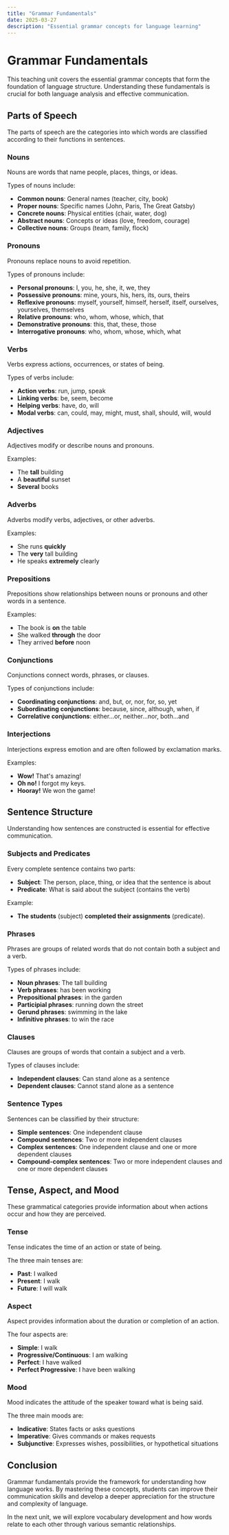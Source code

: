 ```yaml
---
title: "Grammar Fundamentals"
date: 2025-03-27
description: "Essential grammar concepts for language learning"
---
```


# Grammar Fundamentals

This teaching unit covers the essential grammar concepts that form the foundation of language structure. Understanding these fundamentals is crucial for both language analysis and effective communication.

## Parts of Speech

The parts of speech are the categories into which words are classified according to their functions in sentences.

### Nouns

Nouns are words that name people, places, things, or ideas.

Types of nouns include:
- **Common nouns**: General names (teacher, city, book)
- **Proper nouns**: Specific names (John, Paris, The Great Gatsby)
- **Concrete nouns**: Physical entities (chair, water, dog)
- **Abstract nouns**: Concepts or ideas (love, freedom, courage)
- **Collective nouns**: Groups (team, family, flock)

### Pronouns

Pronouns replace nouns to avoid repetition.

Types of pronouns include:
- **Personal pronouns**: I, you, he, she, it, we, they
- **Possessive pronouns**: mine, yours, his, hers, its, ours, theirs
- **Reflexive pronouns**: myself, yourself, himself, herself, itself, ourselves, yourselves, themselves
- **Relative pronouns**: who, whom, whose, which, that
- **Demonstrative pronouns**: this, that, these, those
- **Interrogative pronouns**: who, whom, whose, which, what

### Verbs

Verbs express actions, occurrences, or states of being.

Types of verbs include:
- **Action verbs**: run, jump, speak
- **Linking verbs**: be, seem, become
- **Helping verbs**: have, do, will
- **Modal verbs**: can, could, may, might, must, shall, should, will, would

### Adjectives

Adjectives modify or describe nouns and pronouns.

Examples:
- The **tall** building
- A **beautiful** sunset
- **Several** books

### Adverbs

Adverbs modify verbs, adjectives, or other adverbs.

Examples:
- She runs **quickly**
- The **very** tall building
- He speaks **extremely** clearly

### Prepositions

Prepositions show relationships between nouns or pronouns and other words in a sentence.

Examples:
- The book is **on** the table
- She walked **through** the door
- They arrived **before** noon

### Conjunctions

Conjunctions connect words, phrases, or clauses.

Types of conjunctions include:
- **Coordinating conjunctions**: and, but, or, nor, for, so, yet
- **Subordinating conjunctions**: because, since, although, when, if
- **Correlative conjunctions**: either...or, neither...nor, both...and

### Interjections

Interjections express emotion and are often followed by exclamation marks.

Examples:
- **Wow!** That's amazing!
- **Oh no!** I forgot my keys.
- **Hooray!** We won the game!

## Sentence Structure

Understanding how sentences are constructed is essential for effective communication.

### Subjects and Predicates

Every complete sentence contains two parts:
- **Subject**: The person, place, thing, or idea that the sentence is about
- **Predicate**: What is said about the subject (contains the verb)

Example:
- **The students** (subject) **completed their assignments** (predicate).

### Phrases

Phrases are groups of related words that do not contain both a subject and a verb.

Types of phrases include:
- **Noun phrases**: The tall building
- **Verb phrases**: has been working
- **Prepositional phrases**: in the garden
- **Participial phrases**: running down the street
- **Gerund phrases**: swimming in the lake
- **Infinitive phrases**: to win the race

### Clauses

Clauses are groups of words that contain a subject and a verb.

Types of clauses include:
- **Independent clauses**: Can stand alone as a sentence
- **Dependent clauses**: Cannot stand alone as a sentence

### Sentence Types

Sentences can be classified by their structure:
- **Simple sentences**: One independent clause
- **Compound sentences**: Two or more independent clauses
- **Complex sentences**: One independent clause and one or more dependent clauses
- **Compound-complex sentences**: Two or more independent clauses and one or more dependent clauses

## Tense, Aspect, and Mood

These grammatical categories provide information about when actions occur and how they are perceived.

### Tense

Tense indicates the time of an action or state of being.

The three main tenses are:
- **Past**: I walked
- **Present**: I walk
- **Future**: I will walk

### Aspect

Aspect provides information about the duration or completion of an action.

The four aspects are:
- **Simple**: I walk
- **Progressive/Continuous**: I am walking
- **Perfect**: I have walked
- **Perfect Progressive**: I have been walking

### Mood

Mood indicates the attitude of the speaker toward what is being said.

The three main moods are:
- **Indicative**: States facts or asks questions
- **Imperative**: Gives commands or makes requests
- **Subjunctive**: Expresses wishes, possibilities, or hypothetical situations

## Conclusion

Grammar fundamentals provide the framework for understanding how language works. By mastering these concepts, students can improve their communication skills and develop a deeper appreciation for the structure and complexity of language.

In the next unit, we will explore vocabulary development and how words relate to each other through various semantic relationships.
